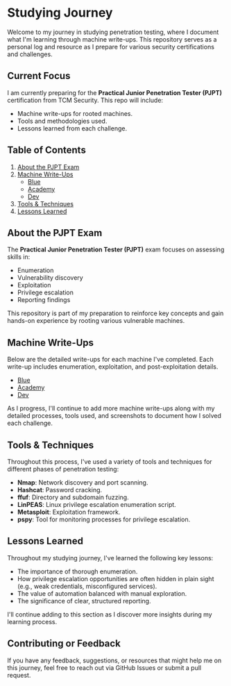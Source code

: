 # Studying Journey
Welcome to my journey in studying penetration testing, where I document what I'm learning through machine write-ups. This repository serves as a personal log and resource as I prepare for various security certifications and challenges.

## Current Focus
I am currently preparing for the **Practical Junior Penetration Tester (PJPT)** certification from TCM Security. This repo will include:
- Machine write-ups for rooted machines.
- Tools and methodologies used.
- Lessons learned from each challenge.

## Table of Contents
1. [About the PJPT Exam](#about-the-pjpt-exam)
2. [Machine Write-Ups](#machine-write-ups)
   - [Blue](PJPT/Blue.md)
   - [Academy](PJPT/Academy.md)
   - [Dev](PJPT/Dev.md)
3. [Tools & Techniques](#tools--techniques)
4. [Lessons Learned](#lessons-learned)

## About the PJPT Exam
The **Practical Junior Penetration Tester (PJPT)** exam focuses on assessing skills in:
- Enumeration
- Vulnerability discovery
- Exploitation
- Privilege escalation
- Reporting findings

This repository is part of my preparation to reinforce key concepts and gain hands-on experience by rooting various vulnerable machines.

## Machine Write-Ups
Below are the detailed write-ups for each machine I've completed. Each write-up includes enumeration, exploitation, and post-exploitation details.

- [Blue](PJPT/Blue.md)
- [Academy](PJPT/Academy.md)
- [Dev](PJPT/Dev.md)

As I progress, I'll continue to add more machine write-ups along with my detailed processes, tools used, and screenshots to document how I solved each challenge.

## Tools & Techniques
Throughout this process, I've used a variety of tools and techniques for different phases of penetration testing:

- **Nmap**: Network discovery and port scanning.
- **Hashcat**: Password cracking.
- **ffuf**: Directory and subdomain fuzzing.
- **LinPEAS**: Linux privilege escalation enumeration script.
- **Metasploit**: Exploitation framework.
- **pspy**: Tool for monitoring processes for privilege escalation.

## Lessons Learned
Throughout my studying journey, I've learned the following key lessons:
- The importance of thorough enumeration.
- How privilege escalation opportunities are often hidden in plain sight (e.g., weak credentials, misconfigured services).
- The value of automation balanced with manual exploration.
- The significance of clear, structured reporting.

I'll continue adding to this section as I discover more insights during my learning process.

## Contributing or Feedback
If you have any feedback, suggestions, or resources that might help me on this journey, feel free to reach out via GitHub Issues or submit a pull request.

